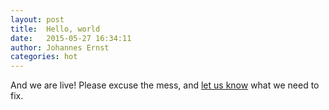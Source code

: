 ```yaml
---
layout: post
title:  Hello, world
date:   2015-05-27 16:34:11
author: Johannes Ernst
categories: hot
---
```


And we are live! Please excuse the mess, and
<a href="https://github.com/diet4j/diet4j-site/issues/">let us know</a>
what we need to fix.

